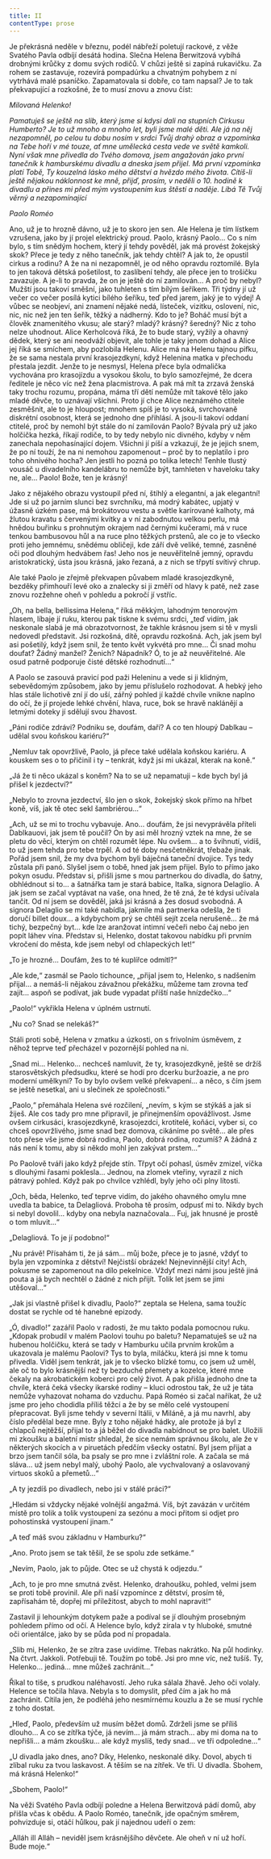 ```yaml
---
title: II
contentType: prose
---
```


<section>

Je překrásná neděle v březnu, podél nábřeží poletují rackové, z věže Svatého Pavla odbíjí desátá hodina. Slečna Helena Berwitzová vybíhá drobnými krůčky z domu svých rodičů. V chůzi ještě si zapíná rukavičku. Za rohem se zastavuje, rozevírá pompadúrku a chvatným pohybem z ní vytrhává malé psaníčko. Zapamatovala si dobře, co tam napsal? Je to tak překvapující a rozkošné, že to musí znovu a znovu číst:

_Milovaná Helenko!_

_Pamatuješ se ještě na slib, který jsme si kdysi dali na stupních Cirkusu Humberto? Je to už mnoho a mnoho let, byli jsme malé děti. Ale já na něj nezapomněl, po celou tu dobu nosím v srdci Tvůj drahý obraz a vzpomínka na Tebe hoří v mé touze, ať mne umělecká cesta vede ve světě kamkoli. Nyní však mne přivedla do Tvého domova, jsem angažován jako první tanečník k hamburskému divadlu a dneska jsem přijel. Má první vzpomínka platí Tobě, Ty kouzelná lásko mého dětství a hvězdo mého života. Cítíš-li ještě nějakou náklonnost ke mně, přijď, prosím, v neděli o 10. hodině k divadlu a přines mi před mým vystoupením kus štěstí a naděje. Líbá Tě Tvůj věrný a nezapomínající_

_Paolo Roméo_

</section>

<section>

Ano, už je to hrozně dávno, už je to skoro jen sen. Ale Helena je tím lístkem vzrušena, jako by jí projel elektrický proud. Paolo, krásný Paolo… Co s ním bylo, s tím snědým hochem, který jí tehdy pověděl, jak má provést žokejský skok? Přece je tedy z něho tanečník, jak tehdy chtěl? A jak to, že opustil cirkus a rodinu? A že na ni nezapomněl, je od něho opravdu roztomilé. Byla to jen taková dětská pošetilost, to zaslíbení tehdy, ale přece jen to trošičku zavazuje. A je-li to pravda, že on je ještě do ní zamilován… A proč by nebyl? Mužští jsou takoví směšní, jako tuhleten s tím bílým šeříkem. Tři týdny jí už večer co večer posílá kytici bílého šeříku, teď před jarem, jaký je to výdej! A vůbec se neobjeví, ani znamení nějaké nedá, lísteček, vizitku, oslovení, nic, nic, nic než jen ten šeřík, těžký a nádherný. Kdo to je? Boháč musí být a člověk znamenitého vkusu; ale starý? mladý? krásný? šeredný? Nic z toho nelze uhodnout. Alice Kerholcová říká, že to bude starý, vyžilý a ohavný dědek, který se ani neodváží objevit, ale tohle je taky jenom dohad a Alice jej říká se smíchem, aby pozlobila Helenu. Alice má na Helenu tajnou pifku, že se sama nestala první krasojezdkyní, když Helenina matka v přechodu přestala jezdit. Jenže to je nesmysl, Helena přece byla odmalička vychována pro krasojízdu a vysokou školu, to bylo samozřejmé, že dcera ředitele je něco víc než žena placmistrova. A pak má mít ta zrzavá ženská taky trochu rozumu, propána, máma tří dětí nemůže mít takové tělo jako mladé děvče, to uznávají všichni. Proto jí chce Alice neznámého ctitele zesměšnit, ale to je hloupost; mnohem spíš je to vysoká, svrchovaně diskrétní osobnost, která se jednoho dne přihlásí. A jsou-li takoví oddaní ctitelé, proč by nemohl být stále do ní zamilován Paolo? Bývala prý už jako holčička hezká, říkají rodiče, to by tedy nebylo nic divného, kdyby v něm zanechala nepohasínající dojem. Všichni jí píší a vzkazují, že je jejich snem, že po ní touží, že na ni nemohou zapomenout – proč by to neplatilo i pro toho ohnivého hocha? Jen jestli ho pozná po tolika letech! Tenhle tlustý vousáč u divadelního kandelábru to nemůže být, tamhleten v haveloku taky ne, ale… Paolo! Bože, ten je krásný!

Jako z nějakého obrazu vystoupil před ní, štíhlý a elegantní, a jak elegantní! Jde si už po jarním slunci bez svrchníku, má modrý kabátec, upjatý v úžasně úzkém pase, má brokátovou vestu a světle karírované kalhoty, má žlutou kravatu s červenými kvítky a v ní zabodnutou velkou perlu, má hnědou buřinku s prohnutým okrajem nad černými kučerami, má v ruce tenkou bambusovou hůl a na ruce plno těžkých prstenů, ale co je to všecko proti jeho jemnému, snědému obličeji, kde září dvě veliké, temné, zasněné oči pod dlouhým hedvábem řas! Jeho nos je neuvěřitelně jemný, opravdu aristokratický, ústa jsou krásná, jako řezaná, a z nich se třpytí svítivý chrup.

Ale také Paolo je zřejmě překvapen půvabem mladé krasojezdkyně, bezděky přimhouří levé oko a znalecky si ji změří od hlavy k patě, než zase znovu rozžehne oheň v pohledu a pokročí jí vstříc.

„Oh, na bella, bellissima Helena,“ říká měkkým, lahodným tenorovým hlasem, líbaje jí ruku, kterou pak tiskne k svému srdci, „teď vidím, jak neskonale slabá je má obrazotvornost, že takhle krásnou jsem si tě v mysli nedovedl představit. Jsi rozkošná, dítě, opravdu rozkošná. Ach, jak jsem byl asi pošetilý, když jsem snil, že tento květ vykvétá pro mne… Či snad mohu doufat? Žádný manžel? Ženich? Nápadník? Ó, to je až neuvěřitelné. Ale osud patrně podporuje čisté dětské rozhodnutí…“

A Paolo se zasouvá pravicí pod paži Heleninu a vede si ji klidným, sebevědomým způsobem, jako by jemu příslušelo rozhodovat. A hebký jeho hlas stále lichotivě zní jí do uší, zářný pohled jí každé chvíle vnikne naplno do očí, že jí projede lehké chvění, hlava, ruce, bok se hravě naklánějí a letmými doteky jí sdělují svou žhavost.

„Páni rodiče zdrávi? Podniku se, doufám, daří? A co ten hloupý Dablkau – udělal svou koňskou kariéru?“

„Nemluv tak opovržlivě, Paolo, já přece také udělala koňskou kariéru. A kouskem ses o to přičinil i ty – tenkrát, když jsi mi ukázal, kterak na koně.“

„Já že ti něco ukázal s koněm? Na to se už nepamatuji – kde bych byl já přišel k jezdectví?“

„Nebylo to zrovna jezdectví, šlo jen o skok, žokejský skok přímo na hřbet koně, víš, jak tě otec sekl šambriérou…“

„Ach, už se mi to trochu vybavuje. Ano… doufám, že jsi nevyprávěla příteli Dablkauovi, jak jsem tě poučil? On by asi měl hrozný vztek na mne, že se pletu do věcí, kterým on chtěl rozumět lépe. Nu ovšem… a to švihnutí, vidíš, to už jsem tehda pro tebe trpěl. A od té doby nesčetněkrát, třebaže jinak. Pořád jsem snil, že my dva bychom byli báječná taneční dvojice. Tys tedy zůstala při panó. Slyšel jsem o tobě, hned jak jsem přijel. Bylo to přímo jako pokyn osudu. Představ si, přišli jsme s mou partnerkou do divadla, do šatny, obhlédnout si to… a šatnářka tam je stará babice, Italka, signora Delaglio. A jak jsem se začal vyptávat na vaše, ona hned, že tě zná, že té kdysi učívala tančit. Od ní jsem se dověděl, jaká jsi krásná a žes dosud svobodná. A signora Delaglio se mi také nabídla, jakmile má partnerka odešla, že ti doručí billet doux… a kdybychom prý se chtěli sejít zcela nerušeně… že má tichý, bezpečný byt… kde lze aranžovat intimní večeři nebo čaj nebo jen popít láhev vína. Představ si, Helenko, dostat takovou nabídku při prvním vkročení do města, kde jsem nebyl od chlapeckých let!“

„To je hrozné… Doufám, žes to té kuplířce odmítl?“

„Ale kde,“ zasmál se Paolo tichounce, „přijal jsem to, Helenko, s nadšením přijal… a nemáš-li nějakou závažnou překážku, můžeme tam zrovna teď zajít… aspoň se podívat, jak bude vypadat příští naše hnízdečko…“

„Paolo!“ vykřikla Helena v úplném ustrnutí.

„Nu co? Snad se nelekáš?“

Stáli proti sobě, Helena v zmatku a úzkosti, on s frivolním úsměvem, z něhož teprve teď přecházel v pozornější pohled na ni.

„Snad mi… Helenko… nechceš namluvit, že ty, krasojezdkyně, ještě se držíš starosvětských předsudku, které se hodí pro dcerku buržoazie, a ne pro moderní umělkyni? To by bylo ovšem velké překvapení… a něco, s čím jsem se ještě nesetkal, ani u slečinek ze společnosti.“

„Paolo,“ přemáhala Helena své rozčilení, „nevím, s kým se stýkáš a jak si žiješ. Ale cos tady pro mne připravil, je přinejmenším opovážlivost. Jsme ovšem cirkusáci, krasojezdkyně, krasojezdci, krotitelé, koňáci, vyber si, co chceš opovržlivého, jsme snad bez domova, cikáníme po světě… ale přes toto přese vše jsme dobrá rodina, Paolo, dobrá rodina, rozumíš? A žádná z nás není k tomu, aby si někdo mohl jen zakývat prstem…“

Po Paolově tváři jako když přejde stín. Třpyt očí pohasl, úsměv zmizel, víčka s dlouhými řasami poklesla… Jednou, na zlomek vteřiny, vyrazil z nich pátravý pohled. Když pak po chvilce vzhlédl, byly jeho oči plny lítosti.

„Och, běda, Helenko, teď teprve vidím, do jakého ohavného omylu mne uvedla ta babice, ta Delagliová. Proboha tě prosím, odpusť mi to. Nikdy bych si nebyl dovolil… kdyby ona nebyla naznačovala… Fuj, jak hnusné je prostě o tom mluvit…“

„Delagliová. To je jí podobno!“

„Nu právě! Přísahám ti, že já sám… můj bože, přece je to jasné, vždyť to byla jen vzpomínka z dětství! Nejčistší obrázek! Nejnevinnější city! Ach, pokusme se zapomenout na dílo pekelnice. Vždyť mezi námi jsou ještě jiná pouta a já bych nechtěl o žádné z nich přijít. Tolik let jsem se jimi utěšoval…“

„Jak jsi vlastně přišel k divadlu, Paolo?“ zeptala se Helena, sama toužíc dostat se rychle od té hanebné epizody.

„Ó, divadlo!“ zazářil Paolo v radosti, že mu takto podala pomocnou ruku. „Kdopak probudil v malém Paolovi touhu po baletu? Nepamatuješ se už na hubenou holčičku, která se tady v Hamburku učila prvním krokům a ukazovala je malému Paolovi? Tys to byla, miláčku, která jsi mne k tomu přivedla. Viděl jsem tenkrát, jak je to všecko blízké tomu, co jsem už uměl, ale oč to bylo krásnější než ty bezduché přemety a kozelce, které mne čekaly na akrobatickém koberci pro celý život. A pak přišla jednoho dne ta chvíle, která čeká všecky ikarské rodiny – kluci odrostou tak, že už je táta nemůže vyhazovat nohama do vzduchu. Papá Roméo si začal naříkat, že už jsme pro jeho chodidla příliš těžcí a že by se mělo celé vystoupení přepracovat. Byli jsme tehdy v severní Itálii, v Miláně, a já mu navrhl, aby číslo předělal beze mne. Byly z toho nějaké hádky, ale protože já byl z chlapců nejtěžší, přijal to a já běžel do divadla nabídnout se pro balet. Uložili mi zkoušku a baletní mistr shledal, že sice nemám správnou školu, ale že v některých skocích a v piruetách předčím všecky ostatní. Byl jsem přijat a brzo jsem tančil sóla, ba psaly se pro mne i zvláštní role. A začala se má sláva… už jsem nebyl malý, ubohý Paolo, ale vychvalovaný a oslavovaný virtuos skoků a přemetů…“

„A ty jezdíš po divadlech, nebo jsi v stálé práci?“

„Hledám si vždycky nějaké volnější angažmá. Víš, být zavázán v určitém místě pro tolik a tolik vystoupení za sezónu a moci přitom si odjet pro pohostinská vystoupení jinam.“

„A teď máš svou základnu v Hamburku?“

„Ano. Proto jsem se tak těšil, že se spolu zde setkáme.“

„Nevím, Paolo, jak to půjde. Otec se už chystá k odjezdu.“

„Ach, to je pro mne smutná zvěst. Helenko, drahoušku, pohled, velmi jsem se proti tobě provinil. Ale při naší vzpomínce z dětství, prosím tě, zapřísahám tě, dopřej mi příležitost, abych to mohl napravit!“

Zastavil ji lehounkým dotykem paže a podíval se jí dlouhým prosebným pohledem přímo od očí. A Helence bylo, když zírala v ty hluboké, smutné oči orientálce, jako by se půda pod ní propadala.

„Slib mi, Helenko, že se zítra zase uvidíme. Třebas nakrátko. Na půl hodinky. Na čtvrt. Jakkoli. Potřebuji tě. Toužím po tobě. Jsi pro mne víc, než tušíš. Ty, Helenko… jediná… mne můžeš zachránit…“

Říkal to tiše, s prudkou naléhavostí. Jeho ruka sálala žhavě. Jeho oči volaly. Helence se točila hlava. Nebyla s to domyslit, před čím a jak ho má zachránit. Cítila jen, že podléhá jeho nesmírnému kouzlu a že se musí rychle z toho dostat.

„Hleď, Paolo, především už musím běžet domů. Zdrželi jsme se příliš dlouho… A co se zítřka týče, já nevím… já mám strach… aby mi doma na to nepřišli… a mám zkoušku… ale když myslíš, tedy snad… ve tři odpoledne…“

„U divadla jako dnes, ano? Díky, Helenko, neskonalé díky. Dovol, abych ti zlíbal ruku za tvou laskavost. A těším se na zítřek. Ve tři. U divadla. Sbohem, má krásná Helenko!“

„Sbohem, Paolo!“

Na věži Svatého Pavla odbíjí poledne a Helena Berwitzová pádí domů, aby přišla včas k obědu. A Paolo Roméo, tanečník, jde opačným směrem, pohvizduje si, otáčí hůlkou, pak jí najednou udeří o zem:

„Alláh ill Alláh – neviděl jsem krásnějšího děvčete. Ale oheň v ní už hoří. Bude moje.“

</section>

[^1]: Vedoucí dělníků. _Pozn. red._

[^2]: Posměšné pojmenování zedníků. _Pozn. red._

[^3]: Křídlovka (z něm. Flügelhorn). _Pozn. red._

[^4]: Jezdecký. _Pozn. red._

[^5]: U muslimů označení jinověrce, též džaur. _Pozn. red._

[^6]: Oblek. _Pozn. red._

[^7]: Zastarale dýka. _Pozn. red._

[^8]: Tři souběžné řeky. _Pozn. red._

[^9]: Heraldická figura, konkrétně sukovitý kmen s odštěpky po oseknutých větvích. _Pozn. red._

[^10]: Vodní růže, leknínový dvojlist. _Pozn. red._

[^11]: „Přítelíčku! Jaká radost! Nebesa, takové překvapení!“ _Pozn. red._

[^12]: Chochol z dlouhých ptačích per. _Pozn. red._

[^13]: Starosta. _Pozn. red._

[^14]: Bože, to víte – jaká slast! _Pozn. red._

[^15]: Vskutku nezemřu (ve významu: něco tu po mne zbude). _Pozn. red._

[^16]: Chystat se, připravovat se, nebo také holedbat se, vychloubat se. _Pozn. red._
